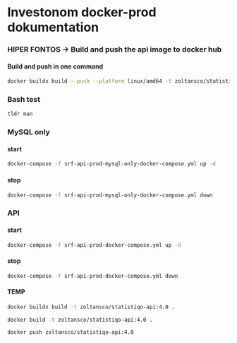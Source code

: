 # Investonom docker-prod dokumentation

### HIPER FONTOS -> Build and push the api image to docker hub
#### Build and push in one command
````bash
docker buildx build --push --platform linux/amd64 -t zoltansco/statistiqo:statistiqo-api-2023.1 -f Dockerfile .
````

### Bash test
````bash
tldr man 
````

### MySQL only

#### start
````bash
docker-compose -f srf-api-prod-mysql-only-docker-compose.yml up -d
````

#### stop
````bash
docker-compose -f srf-api-prod-mysql-only-docker-compose.yml down
````

### API

#### start
````bash
docker-compose -f srf-api-prod-docker-compose.yml up -d
````

#### stop
````bash
docker-compose -f srf-api-prod-docker-compose.yml down
````



#### TEMP
````bash
docker buildx build -t zoltansco/statistiqo-api:4.0 .
````

````bash
docker build -t zoltansco/statistiqo-api:4.0 .
````

````bash
docker push zoltansco/statistiqo-api:4.0
````

````bash

````